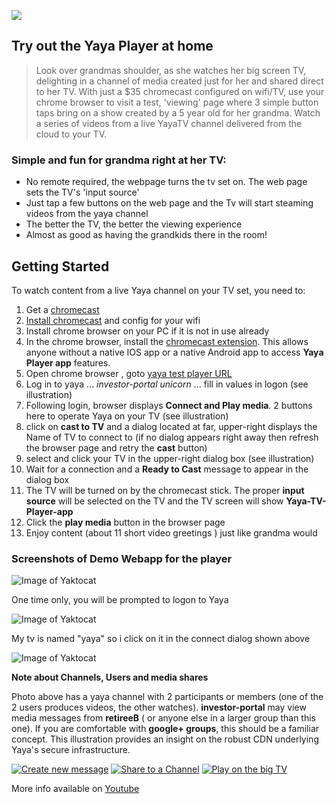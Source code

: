 ![](http://www.yayatv.tv/images/icon_yaya2_96.png)
## Try out the Yaya Player at home

> Look over grandmas shoulder, as she watches her big screen TV, delighting in a channel of media created just for her and shared direct to her TV. With just a $35 chromecast configured on wifi/TV, use your chrome browser to visit a test, 'viewing' page where 3 simple button taps bring on a show created by a 5 year old for her grandma. Watch a series of videos from a live YayaTV channel delivered from the cloud to your TV. 

### Simple and fun for grandma right at her TV:

* No remote required, the webpage turns the tv set on. The web page sets the TV's 'input source'
* Just tap a few buttons on the web page and the Tv will start steaming videos from the yaya channel
* The better the TV, the better the viewing experience
* Almost as good as having the grandkids there in the room!

## Getting Started

To watch content from a live Yaya channel on your TV set,  you need to:

1. Get a [chromecast](http://www.google.com/intl/en_us/chrome/devices/chromecast/index.html)
2. [Install chromecast](https://support.google.com/chromecast/answer/2998456) and config for your wifi
3. Install chrome browser on your PC if it is not in use already
4. In the chrome browser, install the [chromecast extension](http://www.google.com/intl/en_us/chrome/devices/chromecast/learn.html#how-to-cast-chrome-tab). This 
allows anyone without a native IOS app or a native Android app to access **Yaya Player app** features.
5. Open chrome browser , goto [yaya test player URL](http://blooming-falls-9862.herokuapp.com)
6. Log in to yaya ...  *investor-portal*   *unicorn*    ...  fill in values in logon (see illustration)
7. Following login, browser displays **Connect and Play media**. 2 buttons here to operate Yaya on your TV (see illustration)
8. click on **cast to TV** and a dialog located at far, upper-right displays the Name of TV to connect to (if no dialog appears right away then refresh the browser page and retry the **cast** button)
9. select and click your TV in the upper-right dialog box (see illustration)
10. Wait for a connection and a **Ready to Cast** message to appear in the dialog box
11. The TV will be turned on by the chromecast stick. The proper **input source** will be selected on the TV and the TV screen will show **Yaya-TV-Player-app**
12. Click the **play media** button in the browser page
13. Enjoy content (about 11 short video greetings ) just like grandma would

### Screenshots of Demo Webapp for the player

![Image of Yaktocat](http://www.yayatv.tv/images/kick_logon.png)

One time only, you will be prompted to logon to Yaya

![Image of Yaktocat](http://www.yayatv.tv/images/kick_select_tv.png)

My tv is named "yaya" so i click on it in the connect dialog shown above

![Image of Yaktocat](http://www.yayatv.tv/images/kick_chnnl.png)

**Note about Channels, Users and media shares**

Photo above has a yaya channel with 2 participants or members (one of the 2 users produces videos, the other watches).
**investor-portal** may view media messages from  **retireeB** ( or anyone else in a larger group than this one). If you are comfortable with **google+ groups**, this should be a familiar concept. This illustration provides an insight on the robust CDN underlying Yaya's secure infrastructure.

 <a href="https://cloud.githubusercontent.com/assets/169984/8469296/2214c03e-202d-11e5-81cc-4a32ecaee345.gif"><img src="http://www.yayatv.tv/images/fab_r2.png" title="Create new message"></a>  <a href="https://cloud.githubusercontent.com/assets/169984/8489209/c5765760-20cd-11e5-84a5-712ca4920fd8.gif"><img src="http://www.yayatv.tv/images/share-icon.png" title="Share to a Channel"></a> <a href="https://cloud.githubusercontent.com/assets/169984/8560409/20a5fbd4-24cc-11e5-9b31-7d5209e14cb5.gif"><img src="http://www.yayatv.tv/images/player_icon.png" title="Play on the big TV"></a> 


More info available on [Youtube](https://www.youtube.com/playlist?list=PLzLYnLHiwXuxn5KD8Apq1DVRkLucqW9oa)
